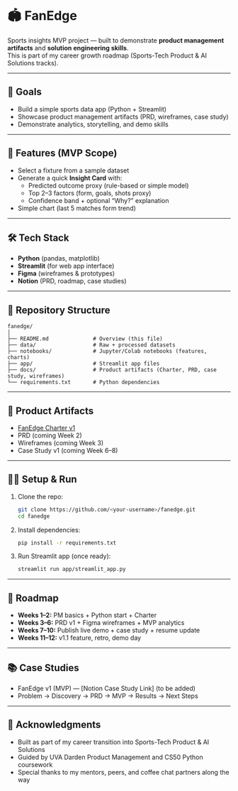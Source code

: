 # 🏟️ FanEdge
Sports insights MVP project — built to demonstrate **product management artifacts** and **solution engineering skills**.  
This is part of my career growth roadmap (Sports-Tech Product & AI Solutions tracks).

---

## 🎯 Goals
- Build a simple sports data app (Python + Streamlit)
- Showcase product management artifacts (PRD, wireframes, case study)
- Demonstrate analytics, storytelling, and demo skills

---

## 📌 Features (MVP Scope)
- Select a fixture from a sample dataset
- Generate a quick **Insight Card** with:
  - Predicted outcome proxy (rule-based or simple model)
  - Top 2–3 factors (form, goals, shots proxy)
  - Confidence band + optional “Why?” explanation
- Simple chart (last 5 matches form trend)

---

## 🛠️ Tech Stack
- **Python** (pandas, matplotlib)
- **Streamlit** (for web app interface)
- **Figma** (wireframes & prototypes)
- **Notion** (PRD, roadmap, case studies)

---

## 📂 Repository Structure
```text
fanedge/
│
├── README.md              # Overview (this file)
├── data/                  # Raw + processed datasets
├── notebooks/             # Jupyter/Colab notebooks (features, charts)
├── app/                   # Streamlit app files
├── docs/                  # Product artifacts (Charter, PRD, case study, wireframes)
└── requirements.txt       # Python dependencies
```

---

## 📖 Product Artifacts
- [FanEdge Charter v1](docs/FanEdge_Charter_v1.md)  
- PRD (coming Week 2)  
- Wireframes (coming Week 3)  
- Case Study v1 (coming Week 6–8)  

---

## 🧑‍💻 Setup & Run
1. Clone the repo:
   ```bash
   git clone https://github.com/<your-username>/fanedge.git
   cd fanedge
2. Install dependencies:
   ```bash
   pip install -r requirements.txt
3. Run Streamlit app (once ready):
   ```bash
   streamlit run app/streamlit_app.py

---

## 🚀 Roadmap
- **Weeks 1–2:** PM basics + Python start + Charter  
- **Weeks 3–6:** PRD v1 + Figma wireframes + MVP analytics  
- **Weeks 7–10:** Publish live demo + case study + resume update  
- **Weeks 11–12:** v1.1 feature, retro, demo day  

---

## 📚 Case Studies

- FanEdge v1 (MVP) — [Notion Case Study Link] (to be added)
- Problem → Discovery → PRD → MVP → Results → Next Steps

---

## 🙌 Acknowledgments

- Built as part of my career transition into Sports-Tech Product & AI Solutions
- Guided by UVA Darden Product Management and CS50 Python coursework
- Special thanks to my mentors, peers, and coffee chat partners along the way

